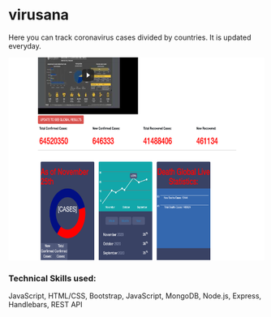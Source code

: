 # virusana

Here you can track coronavirus cases divided by countries. It is updated everyday.

<p align="center">
  <img width="700" height="400" src="https://github.com/anastasiiasok/virusana/blob/main/public/readme.png">
</p>

### Technical Skills used:  
JavaScript, HTML/CSS, Bootstrap, JavaScript, MongoDB, Node.js, Express, Handlebars, REST API
